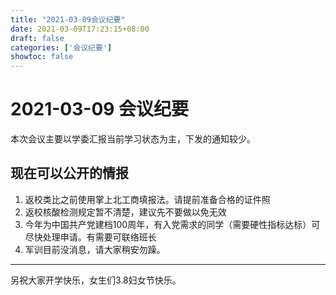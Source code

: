 ```yaml
---
title: "2021-03-09会议纪要"
date: 2021-03-09T17:23:15+08:00
draft: false
categories: ['会议纪要']
showtoc: false
---
```

# 2021-03-09 会议纪要

本次会议主要以学委汇报当前学习状态为主，下发的通知较少。

## 现在可以公开的情报

1. 返校类比之前使用掌上北工商填报法。请提前准备合格的证件照
2. 返校核酸检测规定暂不清楚，建议先不要做以免无效
3. 今年为中国共产党建档100周年，有入党需求的同学（需要硬性指标达标）可尽快处理申请。有需要可联络班长
4. 军训目前没消息，请大家稍安勿躁。

---
另祝大家开学快乐，女生们3.8妇女节快乐。